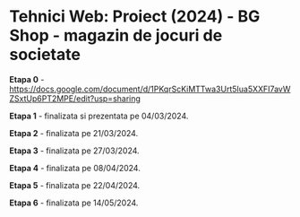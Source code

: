 # Tehnici Web: Proiect (2024) - BG Shop - magazin de jocuri de societate
**Etapa 0** - https://docs.google.com/document/d/1PKqrScKiMTTwa3Urt5Iua5XXFI7avWZSxtUp6PT2MPE/edit?usp=sharing

**Etapa 1** - finalizata si prezentata pe 04/03/2024.

**Etapa 2** - finalizata pe 21/03/2024.

**Etapa 3** - finalizata pe 27/03/2024.

**Etapa 4** - finalizata pe 08/04/2024.

**Etapa 5** - finalizata pe 22/04/2024.

**Etapa 6** - finalizata pe 14/05/2024.
